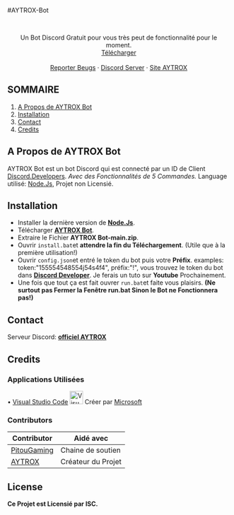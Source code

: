 #AYTROX-Bot

<!-- PROJECT LOGO -->
<br />
<p align="center">
  <p align="center">
    Un Bot Discord Gratuit pour vous très peut de fonctionnalité pour le moment.
	<br />
	<a href="https://github.com/AYTROXGLITCHEUR/AYTROX-Bot/archive/main.zip">Télécharger</a>
    <br />
    <br />
    <a href="https://dsc.gg/aytrox">Reporter Beugs</a>
    ·
    <a href="https://dsc.gg/aytrox">Discord Server</a>
    ·
    <a href="https://vu.fr/siteaytrox">Site AYTROX</a>
  </p>
</p>



<!-- TABLE OF CONTENTS -->
## SOMMAIRE

<ol>
    <li><a href="#a-propos-de-aytrox-bot">A Propos de AYTROX Bot</a></li>
    <li><a href="#installation">Installation</a></li>
    <li><a href="#contact">Contact</a></li>
    <li><a href="#credits">Credits</a></li>
</ol>



<!-- A Propos de AYTROX Bot -->
## A Propos de AYTROX Bot

AYTROX Bot est un bot Discord qui est connecté par un ID de Client [Discord.Developers](https://discord.com/developers/applications). _Avec des Fonctionnalités de 5 Commandes._ Language utilisé: [Node.Js](https://nodejs.org/en/download/current/), Projet non Licensié.



<!-- INSTALL -->
## Installation

- Installer la dernière version de **[Node.Js](https://nodejs.org/en/download/current/)**.
- Télécharger **[AYTROX Bot](https://github.com/AYTROXGLITCHEUR/AYTROX-Bot/archive/main.zip)**.
- Extraire le Fichier **AYTROX Bot-main.zip**.
- Ouvrir `install.bat`et **attendre la fin du Téléchargement**. (Utile que à la première utilisation!)
- Ouvrir `config.json`et entré le token du bot puis votre **Préfix**. examples: token:"155554548554j54s4f4", préfix:"!", vous trouvez le token du bot dans **[Discord Developer](https://discord.com/developers/applications)**. Je ferais un tuto sur **Youtube** Prochainement.
- Une fois que tout ça est fait ouvrer `run.bat`et faite vous plaisirs. **(Ne surtout pas Fermer la Fenêtre run.bat Sinon le Bot ne Fonctionnera pas!)**



<!-- CONTACT -->
## Contact


Serveur Discord: **[officiel AYTROX](https://dsc.gg/aytrox)**


<!-- CREDITS -->
## Credits

### Applications Utilisées
• [Visual Studio Code](https://code.visualstudio.com/) <img src="https://upload.wikimedia.org/wikipedia/commons/thumb/9/9a/Visual_Studio_Code_1.35_icon.svg/1200px-Visual_Studio_Code_1.35_icon.svg.png" width="30" title="Visual Studio Code"> Créer par [Microsoft](https://github.com/microsoft) <br>

### Contributors

| Contributor | Aidé avec |
| ----------- | --------- |
| [PitouGaming](https://www.youtube.com/channel/UCH97qiXvxU75rLAj27pRWfA)  |  Chaine de soutien |
| [AYTROX](https://github.com/AYTROXGLITCHEUR)  | Créateur du Projet |



<!-- LICENSE -->
## License

**Ce Projet est Licensié par ISC.**
